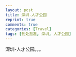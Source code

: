 ```yaml
---
layout: post
title: 深圳-人才公园
reprint: true
comments: true
categories: [Travel]
tags: [到处逛逛, 深圳, 人才公园]
---
```


深圳-人才公园。。。

<script>
    photos=[
        ["/images/2020-03-01/DSC04875.jpg", "", "75%"],
        ["/images/2020-03-01/DSC04883.jpg", "", "75%"],
        ["/images/2020-03-01/DSC04888.jpg", "", "75%"],
        ["/images/2020-03-01/DSC04894.jpg", "", "75%"],
        ["/images/2020-03-01/DSC04897.jpg", "", "75%"],
        ["/images/2020-03-01/DSC04899.jpg", "", "75%"],
        ["/images/2020-03-01/DSC04901.jpg", "", "75%"],
        ["/images/2020-03-01/DSC04904.jpg", "", "75%"],
        ["/images/2020-03-01/DSC04906.jpg", "", "75%"],
        ["/images/2020-03-01/DSC04917.jpg", "", "75%"],
        ["/images/2020-03-01/DSC04918.jpg", "", "75%"],
        ["/images/2020-03-01/DSC04923.jpg", "", "75%"],
        ["/images/2020-03-01/DSC04924.jpg", "", "75%"],
        ["/images/2020-03-01/DSC04932.jpg", "", "75%"],
        ["/images/2020-03-01/DSC04933.jpg", "", "75%"],
        ["/images/2020-03-01/DSC04935.jpg", "", "75%"],
        ["/images/2020-03-01/DSC04938.jpg", "", "75%"],
        ["/images/2020-03-01/DSC04941.jpg", "", "75%"],
        ["/images/2020-03-01/DSC04944.jpg", "", "75%"],
        ["/images/2020-03-01/DSC04950.jpg", "", "75%"],
        ["/images/2020-03-01/DSC04953.jpg", "", "75%"],
        ["/images/2020-03-01/DSC04956.jpg", "", "75%"],
        ["/images/2020-03-01/DSC04959.jpg", "", "75%"],
        ["/images/2020-03-01/DSC04964.jpg", "", "75%"],
        ["/images/2020-03-01/DSC04968.jpg", "", "75%"],
        ["/images/2020-03-01/DSC04970.jpg", "", "75%"],
        ["/images/2020-03-01/DSC04972.jpg", "", "75%"],
        ["/images/2020-03-01/DSC04974.jpg", "", "75%"],
        ["/images/2020-03-01/DSC04975.jpg", "", "75%"],
        ["/images/2020-03-01/DSC04976.jpg", "", "75%"],
        ["/images/2020-03-01/DSC04978.jpg", "", "75%"],
        ["/images/2020-03-01/DSC04979.jpg", "", "75%"],
        ["/images/2020-03-01/DSC04980.jpg", "", "75%"],
        ["/images/2020-03-01/DSC04981.jpg", "", "75%"],
        ["/images/2020-03-01/DSC04982.jpg", "", "75%"],
        ["/images/2020-03-01/DSC04983.jpg", "", "75%"],
        ["/images/2020-03-01/DSC04986.jpg", "", "75%"],
        ["/images/2020-03-01/DSC04988.jpg", "", "75%"],
        ["/images/2020-03-01/DSC04990.jpg", "", "75%"],
        ["/images/2020-03-01/DSC04991.jpg", "", "75%"],
    ];
    for (var i=0; i<photos.length; i++)
    {
        document.write("<figure><a href=\"" + photos[i][0] + "\" target=\"_blank\">")
        document.write("<img src=\"" + photos[i][0] + "\" alt=\"" + photos[i][1] + "\" width=\"" + photos[i][2] + "\">")
        document.write("</a></figure>")

        if (photos[i].length > 3)
            document.write(photos[i][3] + "<br><br>")
        else if (photos[i][1].length > 0)
            document.write(photos[i][1] + "<br><br>")
        else
            document.write("<br>")
    }
</script>

